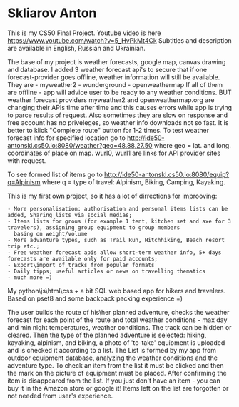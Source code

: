 # Skliarov Anton
This is my CS50 Final Project.
Youtube video is here https://www.youtube.com/watch?v=5_HvPkMt4Ck
Subtitles and description are available in English, Russian and Ukrainian.

The base of my project is weather forecasts, google map, canvas drawing and database.
I added 3 weather forecast api's to secure that if one forecast-provider goes offline, weather information will still be available.
They are
    - myweather2
    - wunderground
    - openweathermap
If all of them are offline - app will advice user to be ready to any weather conditions.
BUT weather forecast providers myweather2 and openweathermap.org are changing their APIs time after time and this causes errors while app
is trying to parce results of request. Also sometimes they are slow on response and free account has no priveleges, so weather info
downloads not so fast. It is better tо klick "Complete route" button for 1-2 times.
To test weather forecast info for specified location go to
http://ide50-antonskl.cs50.io:8080/weather?geo=48.88,27.50
where geo = lat. and long. coordinates of place on map. wurl0, wurl1 are links for API provider sites with request.

To see formed list of items go to
http://ide50-antonskl.cs50.io:8080/equip?q=Alpinism
where q = type of travel: Alpinism, Biking, Camping, Kayaking.



This is my first own project, so it has a lot of dirrections for improoving:

    - More personalisation: authorisation and personal items lists can be added, Sharing lists via social medias;
    - Items lists for grous (for example 1 tent, kitchen set and axe for 3 travelers), assigning group equipment to group members
      basing on weight/volume
    - More advanture types, such as Trail Run, Hitchhiking, Beach resort trip etc.;
    - Free weather forecast apis allow short-term weather info, 5+ days forecasts are available only for paid accounts;
    - Export\import of tracks from popular formats
    - Daily tipps; useful articles or news on travelling thematics
    - much more =)


My python\js\html\css + a bit SQL web based app for hikers and travelers.
Based on pset8 and some backpack packing experience =)

The user builds the route of his\her planned adventure, checks the weather forecast for each point of the route and total weather
conditions - max day and min night temperatures, weather conditions.
The track can be hidden or cleared. Then the type of the planned adventure is selected: hiking, kayaking, alpinism, and biking,
a photo of 'to-take' equipment is uploaded and is checked it according to a list.
The List is formed by my app from outdoor equipment database, analyzing the weather conditions and the adventure type.
To check an item from the list it must be clicked and then the mark on the picture of equipment must be placed. After confirming
the item is disappeared from the list. If you just don't have an item - you can buy it in the Amazon store or google it!
Items left on the list are forgotten or not needed from user's experience.
